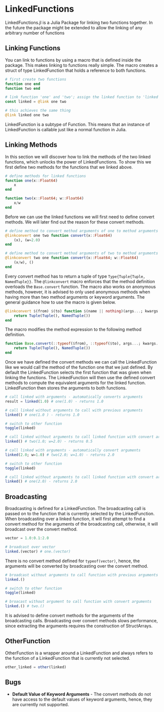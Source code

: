 # LinkedFunctions

LinkedFunctions.jl is a Julia Package for linking two functions together. In the future the package might be extended to allow the linking of any arbitrary number of functions

## Linking Functions

You can link to functions by using a macro that is defined inside the package. This makes linking to functions really simple. The macro creates a struct of type LinkedFunction that holds a reference to both functions.

```julia
# first create two functions
function one end
function two end

# link function 'one' and 'two'; assign the linked function to 'linked'
const linked = @link one two

# this achieves the same thing 
@link linked one two
```

LinkedFunction is a subtype of Function. This means that an instance of LinkedFunction is callable just like a normal function in Julia.

## Linking Methods

In this section we will discover how to link the methods of the two linked functions, which unlocks the power of LinkedFunctions. To show this we first define two methods for the functions that we linked above.

```julia
# define methods for linked functions
function one(x::Float64)
    x
end

function two(x::Float64; w::Float64)
    x/w
end
```
Before we can use the linked functions we will first need to define convert methods. We will later find out the reason for these convert methods.

```julia
# define method to convert method arguments of one to method arguments of two 
@linkconvert one two function convert(x::Float64)
    (x), (w=2.0) 
end

# define method to convert method arguments of two to method arguments of one 
@linkconvert two one function convert(x::Float64; w::Float64)
    (x/w), () 
end
```
Every convert method has to return a tuple of type ```Type{Tuple{Tuple, NamedTuple}}```. The ```@linkconvert``` macro enforces that the method definition overloads the ```Base.convert``` function. The macro also works on anonymous methods, however, it is advised to only used anonymous methods when having more than two method arguments or keyword arguments. The general guidance how to use the macro is given below.
```julia
@linkconvert $(from) $(to) function $(name || nothing)(args...; kwargs...)
    return Tuple(Tuple(), NamedTuple())
end
```
The macro modifies the method expression to the following method definition.
```julia
function Base.convert(::typeof($from), ::typeof($to), args...; kwargs...)::Tuple{Tuple, NamedTuple}
    return Tuple(Tuple(), NamedTuple())
end
```
Once we have defined the convert methods we can call the LinkedFunction like we would call the method of the function one that we just defined. By default the LinkedFunction selects the first function that was given when linking the functions. The LinkedFunction will then use the defined convert methods to compute the equivalent arguments for the linked function. LinkedFunction then stores the arguments to both functions.
```julia
# call linked with arguments - automatically converts arguments
result = linked(1.0) # one(1.0) - returns 1.0

# call linked without arguments to call with previous arguments
linked() # one(1.0 ) - returns 1.0

# switch to other function
toggle(linked)

# call linked without arguments to call linked function with convert arguments
linked() # two(1.0; w=2.0) - returns 0.5

# call linked with arguments - automatically convert arguments
linked(2.0; w=1.0) # two(2.0; w=1.0) - returns 2.0

# switch to other function
toggle(linked)

# call linked without arguments to call linked function with convert arguments
linked() # one(2.0) - returns 2.0 
```

## Broadcasting

Broadcasting is defined for a LinkedFunction. The broadcasting call is passed on to the function that is currently selected by the LinkedFunction. When broadcasting over a linked function, it will first attempt to find a convert method for the arguments of the broadcasting call, otherwise, it will broadcast over the convert method. 

```julia
vector = 1.0:0.1:2.0

# broadcast over vector
linked.(vector) # one.(vector)
```
There is no convert method defined for ```typeof(vector)```, hence, the arguments will be converted by broadcasting over the convert method.
```julia
# broadcast without arguments to call function with previous arguments
linked.()

# switch to other function
toggle(linked)

# broacast without argument to call function with convert arguments
linked.() # two.()
```

It is advised to define convert methods for the arguments of the broadcasting calls. Broadcasting over convert methods slows performance, since extracting the arguments requires the construction of StructArrays.

## OtherFunction

OtherFunction is a wrapper around a LinkedFunction and always refers to the function of a LinkedFunction that is currently not selected.

```julia
other_linked = other(linked)
```

## Bugs

* **Default Value of Keyword Arguments** - The convert methods do not have access to the default values of keyword arguments, hence, they are currently not supported.